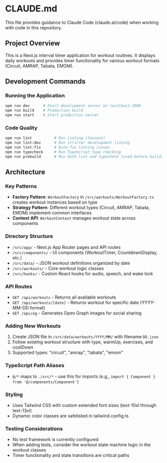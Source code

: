 # CLAUDE.md

This file provides guidance to Claude Code (claude.ai/code) when working with code in this repository.

## Project Overview

This is a Next.js interval timer application for workout routines. It displays daily workouts and provides timer functionality for various workout formats (Circuit, AMRAP, Tabata, EMOM).

## Development Commands

### Running the Application
```bash
npm run dev      # Start development server on localhost:3000
npm run build    # Production build
npm run start    # Start production server
```

### Code Quality
```bash
npm run lint          # Run linting (lenient)
npm run lint:dev      # Run stricter development linting
npm run lint:fix      # Auto-fix linting issues
npm run typecheck     # Run TypeScript type checking
npm run prebuild      # Run both lint and typecheck (used before builds)
```

## Architecture

### Key Patterns
- **Factory Pattern**: `WorkoutFactory` in `/src/workouts/WorkoutFactory.ts` creates workout instances based on type
- **Strategy Pattern**: Different workout types (Circuit, AMRAP, Tabata, EMOM) implement common interfaces
- **Context API**: `WorkoutContext` manages workout state across components

### Directory Structure
- `/src/app/` - Next.js App Router pages and API routes
- `/src/components/` - UI components (WorkoutTimer, CountdownDisplay, etc.)
- `/src/data/` - JSON workout definitions organized by date
- `/src/workouts/` - Core workout logic classes
- `/src/hooks/` - Custom React hooks for audio, speech, and wake lock

### API Routes
- `GET /api/workouts` - Returns all available workouts
- `GET /api/workouts/[date]` - Returns workout for specific date (YYYY-MM-DD format)
- `GET /api/og` - Generates Open Graph images for social sharing

### Adding New Workouts
1. Create JSON file in `/src/data/workouts/YYYY/MM/` with filename `DD.json`
2. Follow existing workout structure with type, warmUp, exercises, and coolDown
3. Supported types: "circuit", "amrap", "tabata", "emom"

### TypeScript Path Aliases
- `@/*` maps to `./src/*` - use this for imports (e.g., `import { Component } from '@/components/Component'`)

### Styling
- Uses Tailwind CSS with custom extended font sizes (text-10xl through text-13xl)
- Dynamic color classes are safelisted in tailwind.config.ts

### Testing Considerations
- No test framework is currently configured
- When adding tests, consider the workout state machine logic in the workout classes
- Timer functionality and state transitions are critical paths